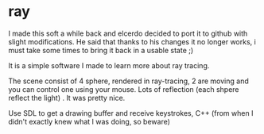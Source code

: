 ray
===

I made this soft a while back and elcerdo decided to port it to github with slight modifications. 
He said that thanks to his changes it no longer works, i must take some times to bring it back in a usable state ;)

It is a simple software I made to learn more about ray tracing. 

The scene consist of 4 sphere, rendered in ray-tracing, 2 are moving and you can control one using your mouse. Lots of reflection (each shpere reflect the light) .
It was pretty nice.

Use SDL to get a drawing buffer and receive keystrokes, C++ (from when I didn't exactly knew what I was doing, so beware)
